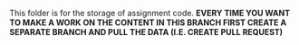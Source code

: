 This folder is for the storage of assignment code. **EVERY TIME YOU WANT TO MAKE A WORK ON THE CONTENT IN THIS BRANCH FIRST CREATE A SEPARATE BRANCH AND PULL THE DATA (I.E. CREATE PULL REQUEST)**
